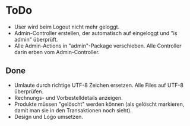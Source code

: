 # ToDo

- User wird beim Logout nicht mehr geloggt.
- Admin-Controller erstellen, der automatisch auf eingeloggt und "is admin" überprüft.
- Alle Admin-Actions in "admin"-Package verschieben. Alle Controller darin erben vom Admin-Controller.

## Done

- Umlaute durch richtige UTF-8 Zeichen ersetzen. Alle Files auf UTF-8 überprüfen.
- Rechnungs- und Vorbestelldetails anzeigen.
- Produkte müssen "gelöscht" werden können (als gelöscht markieren, damit man sie in den Transaktionen noch sieht).
- Design und Logo umsetzen.